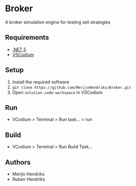 # Broker

A broker simulation engine for testing sell strategies

## Requirements

- [.NET 5](https://docs.microsoft.com/en-us/dotnet/core/install)
- [VSCodium](https://github.com/VSCodium/vscodium/releases/latest)

## Setup

1. Install the required software
2. `git clone https://github.com/MerijnHendriks/Broker.git`
3. Open `solution.code-workspace` in VSCodium

## Run

- VCodium > Terminal > Run task... > run

## Build

- VCodium > Terminal > Run Build Task...

## Authors

- Merijn Hendriks
- Ruben Hendriks
